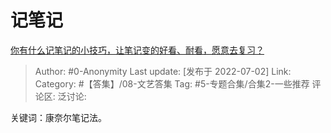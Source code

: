 # 记笔记
[你有什么记笔记的小技巧，让笔记变的好看、耐看，愿意去复习？](https://www.zhihu.com/question/373229426/answer/2555710895)

> Author: #0-Anonymity
> Last update: [发布于 2022-07-02]
> Link:
> Category: #【答集】/08-文艺答集
> Tag: #5-专题合集/合集2-一些推荐
> 评论区:
> 泛讨论:

关键词：康奈尔笔记法。
